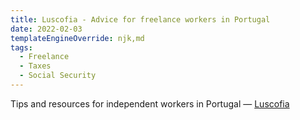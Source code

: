 ```yaml
---
title: Luscofia - Advice for freelance workers in Portugal
date: 2022-02-03
templateEngineOverride: njk,md
tags:
  - Freelance
  - Taxes
  - Social Security
---
```


Tips and resources for independent workers in Portugal &#8212; [Luscofia](https://www.luscofia.com/)
